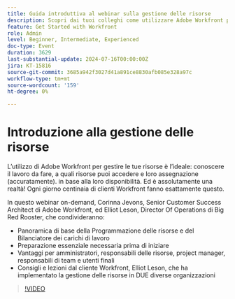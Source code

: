 ```yaml
---
title: Guida introduttiva al webinar sulla gestione delle risorse
description: Scopri dai tuoi colleghi come utilizzare Adobe Workfront per la gestione delle risorse. Scopri i suggerimenti degli esperti sulla pianificazione delle risorse, sul bilanciatore dei carichi di lavoro e sulla corretta implementazione nel nostro webinar on-demand.
feature: Get Started with Workfront
role: Admin
level: Beginner, Intermediate, Experienced
doc-type: Event
duration: 3629
last-substantial-update: 2024-07-16T00:00:00Z
jira: KT-15816
source-git-commit: 3685a942f3027d41a891ce8830afb085e328a97c
workflow-type: tm+mt
source-wordcount: '159'
ht-degree: 0%

---
```



# Introduzione alla gestione delle risorse

L’utilizzo di Adobe Workfront per gestire le tue risorse è l’ideale: conoscere il lavoro da fare, a quali risorse puoi accedere e loro assegnazione (accuratamente). in base alla loro disponibilità. Ed è assolutamente una realtà! Ogni giorno centinaia di clienti Workfront fanno esattamente questo.

In questo webinar on-demand, Corinna Jevons, Senior Customer Success Architect di Adobe Workfront, ed Elliot Leson, Director Of Operations di Big Red Rooster, che condivideranno:

* Panoramica di base della Programmazione delle risorse e del Bilanciatore dei carichi di lavoro
* Preparazione essenziale necessaria prima di iniziare
* Vantaggi per amministratori, responsabili delle risorse, project manager, responsabili di team e utenti finali
* Consigli e lezioni dal cliente Workfront, Elliot Leson, che ha implementato la gestione delle risorse in DUE diverse organizzazioni

>[!VIDEO](https://video.tv.adobe.com/v/3431010/?learn=on)
